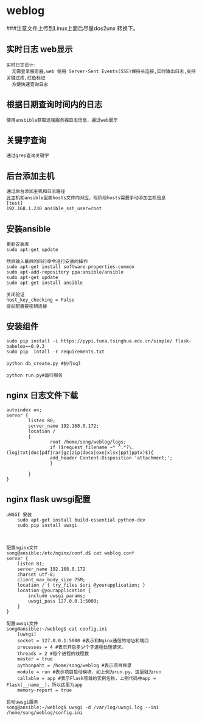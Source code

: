 # weblog

###注意文件上传到Linux上面后尽量dos2unx 转换下。

实时日志 web显示
-----------------------------------  
    实时日志设计: 
      无需登录服务器,web 使用 Server-Sent Events(SSE)保持长连接,实时输出日志,支持关键过虑,红色标记
      方便快速查询日志
      
根据日期查询时间内的日志
-----------------------------------
    使用ansbible获取远端服务器日志信息，通过web展示
    
关键字查询
-----------------------------------
    通过grep查询关键字
    
后台添加主机
-----------------------------------
    通过后台添加主机和日志路径
    此主机和ansible里面hosts文件向对应，现阶段hosts需要手动添加主机信息
    [test]
    192.168.1.230 ansible_ssh_user=root

    
安装ansible
-----------------------------------

    更新安装库
    sudo apt-get update
    
    然后输入最后的四行命令进行安装的操作
    sudo apt-get install software-properties-common
    sudo apt-add-repository ppa:ansible/ansible
    sudo apt-get update
    sudo apt-get install ansible
    
    关闭验证
    host_key_checking = False
    提前配置要密钥连接
    

安装组件
-----------------------------------
    sudo pip install -i https://pypi.tuna.tsinghua.edu.cn/simple/ flask-babelex==0.9.3
    sudo pip  intall -r requirements.txt
        
    python db_create.py #执行sql 
    
    python run.py#运行服务
      
nginx 日志文件下载
----------------------------------

    autoindex on;
    server {
            listen 80;
            server_name 192.168.0.172;
            location /
            {
                    root /home/song/weblog/logs;
                    if ($request_filename ~* ^.*?\.(log|txt|doc|pdf|rar|gz|zip|docx|exe|xlsx|ppt|pptx)$){
                    add_header Content-Disposition 'attachment;';
                    }
    
            }
    }

nginx flask uwsgi配置
----------------------------------
    uWSGI 安装
        sudo apt-get install build-essential python-dev
        sudo pip install uwsgi



    配置nginx文件
    song@ansible:/etc/nginx/conf.d$ cat weblog.conf 
    server {
        listen 81;
        server_name 192.168.0.172
        charset utf-8;
        client_max_body_size 75M;
        location / { try_files $uri @yourapplication; }
        location @yourapplication {
            include uwsgi_params;
            uwsgi_pass 127.0.0.1:5000;
        }
    }
    
    配置uwsgi文件
    song@ansible:~/weblog$ cat config.ini
        [uwsgi]
        socket = 127.0.0.1:5000 #表示和Nginx通信的地址和端口
        processes = 4 #表示开启多少个子进程处理请求。
        threads = 2 #每个进程的线程数
        master = true
        pythonpaht = /home/song/weblog #表示项目目录
        module = run #表示项目启动模块，如上例为run.py，这里就为run
        callable = app #表示Flask项目的实例名称，上例代码中app = Flask(__name__)，所以这里为app
        memory-report = true

    启动uwsgi服务
    song@ansible:~/weblog$ uwsgi -d /var/log/uwsgi.log --ini /home/song/weblog/config.ini
